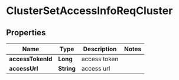 # ClusterSetAccessInfoReqCluster

## Properties
Name | Type | Description | Notes
------------ | ------------- | ------------- | -------------
**accessTokenId** | **Long** | access token | 
**accessUrl** | **String** | access url | 
